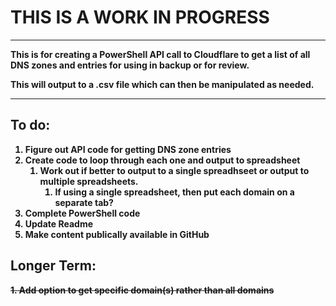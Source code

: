 <h1><strong>THIS IS A WORK IN PROGRESS<strong></h1>

----------------------------------------------------------------------------------------------------------------------------------------------

This is for creating a PowerShell API call to Cloudflare to get a list of all DNS zones and entries for using in backup or for review.

This will output to a .csv file which can then be manipulated as needed.

----------------------------------------------------------------------------------------------------------------------------------------------

<h2>To do:</h2>

1. Figure out API code for getting DNS zone entries
2. Create code to loop through each one and output to spreadsheet
    1. Work out if better to output to a single spreadhseet or output to multiple spreadsheets.
        1. If using a single spreadsheet, then put each domain on a separate tab?
3. Complete PowerShell code
4. Update Readme
5. Make content publically available in GitHub

~~<h2>Longer Term:</h2>~~

~~1. Add option to get specific domain(s) rather than all domains~~